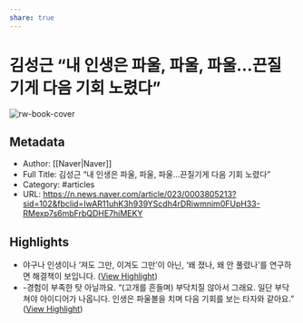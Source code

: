 ```yaml
---
share: true
---
```


# 김성근 “내 인생은 파울, 파울, 파울…끈질기게 다음 기회 노렸다”

![rw-book-cover](https://readwise-assets.s3.amazonaws.com/media/uploaded_book_covers/profile_605690/0003805213_001_20231216094001057.jpg)

## Metadata
- Author: [[Naver|Naver]]
- Full Title: 김성근 “내 인생은 파울, 파울, 파울…끈질기게 다음 기회 노렸다”
- Category: #articles
- URL: https://n.news.naver.com/article/023/0003805213?sid=102&fbclid=IwAR11uhK3h939YScdh4rDRiwmnim0FUpH33-RMexp7s6mbFrbQDHE7hiMEKY

## Highlights
- 야구나 인생이나 ‘져도 그만, 이겨도 그만’이 아닌, ‘왜 졌나, 왜 안 풀렸나’를 연구하면 해결책이 보입니다. ([View Highlight](https://read.readwise.io/read/01hjn505qspkbjc8zmnvar2x3x))
- -경험이 부족한 탓 아닐까요. 
  “(고개를 흔들며) 부닥치질 않아서 그래요. 일단 부닥쳐야 아이디어가 나옵니다. 인생은 파울볼을 치며 다음 기회를 보는 타자와 같아요.” ([View Highlight](https://read.readwise.io/read/01hjn50aytz7mb62y4c0vjcv8f))
